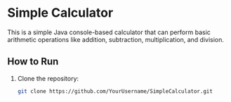 # Simple Calculator

This is a simple Java console-based calculator that can perform basic arithmetic operations like addition, subtraction, multiplication, and division.

## How to Run

1. Clone the repository:
   ```bash
   git clone https://github.com/YourUsername/SimpleCalculator.git
